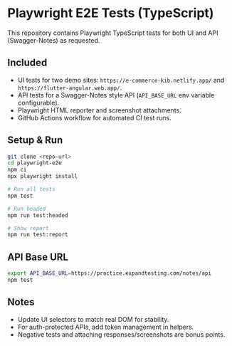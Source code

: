 # Playwright E2E Tests (TypeScript)

This repository contains Playwright TypeScript tests for both UI and API (Swagger-Notes) as requested.

## Included

- UI tests for two demo sites: `https://e-commerce-kib.netlify.app/` and `https://flutter-angular.web.app/`.
- API tests for a Swagger-Notes style API (`API_BASE_URL` env variable configurable).
- Playwright HTML reporter and screenshot attachments.
- GitHub Actions workflow for automated CI test runs.

## Setup & Run

```bash
git clone <repo-url>
cd playwright-e2e
npm ci
npx playwright install

# Run all tests
npm test

# Run headed
npm run test:headed

# Show report
npm run test:report
```

## API Base URL

```bash
export API_BASE_URL=https://practice.expandtesting.com/notes/api
npm test
```

## Notes

- Update UI selectors to match real DOM for stability.
- For auth-protected APIs, add token management in helpers.
- Negative tests and attaching responses/screenshots are bonus points.
